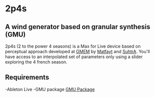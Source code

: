 # 2p4s
## A wind generator based on granular synthesis (GMU)
2p4s (2 to the power 4 seasons) is a Max for Live device based on perceptual approach developed at [GMEM](https://github.com/gmem-cncm) by [Matfayt](https://github.com/Matfayt) and [SuhtrA](https://github.com/SuhtrA). You'll have access to an interpolated set of parameters only using a slider exploring the 4 french season. 

## Requirements
-Ableton Live
-GMU package [GMU Package](https://github.com/gmem-cncm/GMU)


